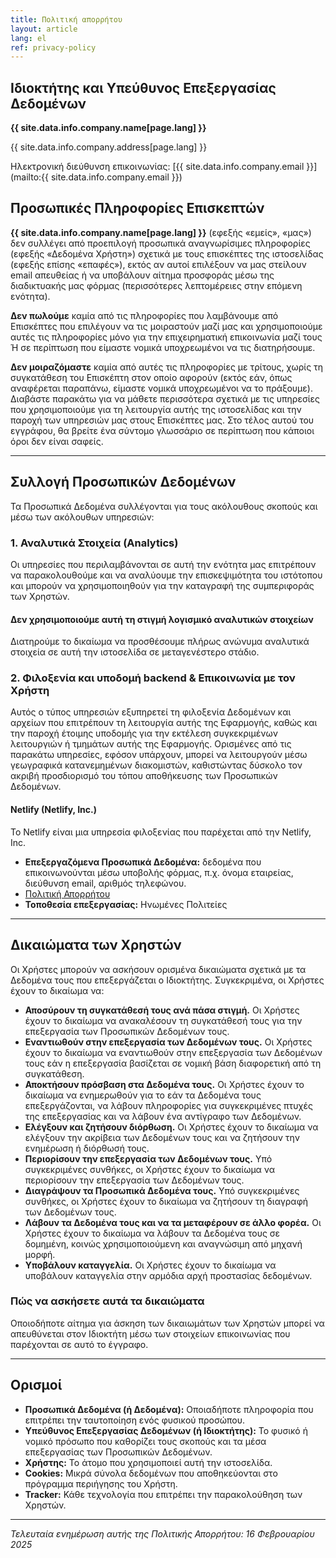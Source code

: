 ```yaml
---
title: Πολιτική απορρήτου
layout: article
lang: el
ref: privacy-policy
---
```


## Ιδιοκτήτης και Υπεύθυνος Επεξεργασίας Δεδομένων

**{{ site.data.info.company.name[page.lang] }}**

{{ site.data.info.company.address[page.lang] }}


Ηλεκτρονική διεύθυνση επικοινωνίας: [{{ site.data.info.company.email }}](mailto:{{ site.data.info.company.email }})

## Προσωπικές Πληροφορίες Επισκεπτών

**{{ site.data.info.company.name[page.lang] }}** (εφεξής «εμείς», «μας») δεν συλλέγει από προεπιλογή προσωπικά αναγνωρίσιμες πληροφορίες (εφεξής «Δεδομένα Χρήστη») σχετικά με τους επισκέπτες της ιστοσελίδας (εφεξής επίσης «επαφές»), εκτός αν αυτοί επιλέξουν να μας στείλουν email απευθείας ή να υποβάλουν αίτημα προσφοράς μέσω της διαδικτυακής μας φόρμας (περισσότερες λεπτομέρειες στην επόμενη ενότητα).

**Δεν πωλούμε** καμία από τις πληροφορίες που λαμβάνουμε από Επισκέπτες που επιλέγουν να τις μοιραστούν μαζί μας και χρησιμοποιούμε αυτές τις πληροφορίες μόνο για την επιχειρηματική επικοινωνία μαζί τους Ή σε περίπτωση που είμαστε νομικά υποχρεωμένοι να τις διατηρήσουμε.

**Δεν μοιραζόμαστε** καμία από αυτές τις πληροφορίες με τρίτους, χωρίς τη συγκατάθεση του Επισκέπτη στον οποίο αφορούν (εκτός εάν, όπως αναφέρεται παραπάνω, είμαστε νομικά υποχρεωμένοι να το πράξουμε). Διαβάστε παρακάτω για να μάθετε περισσότερα σχετικά με τις υπηρεσίες που χρησιμοποιούμε για τη λειτουργία αυτής της ιστοσελίδας και την παροχή των υπηρεσιών μας στους Επισκέπτες μας. Στο τέλος αυτού του εγγράφου, θα βρείτε ένα σύντομο γλωσσάριο σε περίπτωση που κάποιοι όροι δεν είναι σαφείς.

- - -

## Συλλογή Προσωπικών Δεδομένων

Τα Προσωπικά Δεδομένα συλλέγονται για τους ακόλουθους σκοπούς και μέσω των ακόλουθων υπηρεσιών:

### 1\. Αναλυτικά Στοιχεία (Analytics)

Οι υπηρεσίες που περιλαμβάνονται σε αυτή την ενότητα μας επιτρέπουν να παρακολουθούμε και να αναλύουμε την επισκεψιμότητα του ιστότοπου και μπορούν να χρησιμοποιηθούν για την καταγραφή της συμπεριφοράς των Χρηστών.

#### Δεν χρησιμοποιούμε αυτή τη στιγμή λογισμικό αναλυτικών στοιχείων

Διατηρούμε το δικαίωμα να προσθέσουμε πλήρως ανώνυμα αναλυτικά στοιχεία σε αυτή την ιστοσελίδα σε μεταγενέστερο στάδιο.

<!-- #### GoatCounter

Το GoatCounter είναι μια υπηρεσία ανάλυσης ιστοσελίδων που παρέχεται από την **GoatCounter.com**. Χρησιμοποιεί τα συλλεγμένα Δεδομένα για να παρακολουθεί και να εξετάζει τη χρήση αυτής της Εφαρμογής και να προετοιμάζει αναφορές για τις δραστηριότητές της. Τα αναλυτικά δεδομένα είναι ιδιωτικά, καθώς όλα τα δεδομένα ανωνυμοποιούνται πριν αποθηκευτούν, και δεν αποθηκεύονται προσωπικά δεδομένα. Δεν συλλέγονται διευθύνσεις IP, cookies ή αποτυπώματα συσκευών.

*   **Επεξεργαζόμενα Προσωπικά Δεδομένα:** Ανωνυμοποιημένα Δεδομένα Χρήσης.
*   [Πολιτική Απορρήτου](https://www.goatcounter.com/help/privacy)
*   **Τοποθεσία επεξεργασίας:** Άγνωστη -->

### 2\. Φιλοξενία και υποδομή backend & Επικοινωνία με τον Χρήστη

Αυτός ο τύπος υπηρεσιών εξυπηρετεί τη φιλοξενία Δεδομένων και αρχείων που επιτρέπουν τη λειτουργία αυτής της Εφαρμογής, καθώς και την παροχή έτοιμης υποδομής για την εκτέλεση συγκεκριμένων λειτουργιών ή τμημάτων αυτής της Εφαρμογής. Ορισμένες από τις παρακάτω υπηρεσίες, εφόσον υπάρχουν, μπορεί να λειτουργούν μέσω γεωγραφικά κατανεμημένων διακομιστών, καθιστώντας δύσκολο τον ακριβή προσδιορισμό του τόπου αποθήκευσης των Προσωπικών Δεδομένων.

#### Netlify (Netlify, Inc.)

Το Netlify είναι μια υπηρεσία φιλοξενίας που παρέχεται από την Netlify, Inc.

*   **Επεξεργαζόμενα Προσωπικά Δεδομένα:** δεδομένα που επικοινωνούνται μέσω υποβολής φόρμας, π.χ. όνομα εταιρείας, διεύθυνση email, αριθμός τηλεφώνου.
*   [Πολιτική Απορρήτου](https://www.netlify.com/privacy/)
*   **Τοποθεσία επεξεργασίας:** Ηνωμένες Πολιτείες

- - -

## Δικαιώματα των Χρηστών

Οι Χρήστες μπορούν να ασκήσουν ορισμένα δικαιώματα σχετικά με τα Δεδομένα τους που επεξεργάζεται ο Ιδιοκτήτης. Συγκεκριμένα, οι Χρήστες έχουν το δικαίωμα να:

*   **Αποσύρουν τη συγκατάθεσή τους ανά πάσα στιγμή.** Οι Χρήστες έχουν το δικαίωμα να ανακαλέσουν τη συγκατάθεσή τους για την επεξεργασία των Προσωπικών Δεδομένων τους.
*   **Εναντιωθούν στην επεξεργασία των Δεδομένων τους.** Οι Χρήστες έχουν το δικαίωμα να εναντιωθούν στην επεξεργασία των Δεδομένων τους εάν η επεξεργασία βασίζεται σε νομική βάση διαφορετική από τη συγκατάθεση.
*   **Αποκτήσουν πρόσβαση στα Δεδομένα τους.** Οι Χρήστες έχουν το δικαίωμα να ενημερωθούν για το εάν τα Δεδομένα τους επεξεργάζονται, να λάβουν πληροφορίες για συγκεκριμένες πτυχές της επεξεργασίας και να λάβουν ένα αντίγραφο των Δεδομένων.
*   **Ελέγξουν και ζητήσουν διόρθωση.** Οι Χρήστες έχουν το δικαίωμα να ελέγξουν την ακρίβεια των Δεδομένων τους και να ζητήσουν την ενημέρωση ή διόρθωσή τους.
*   **Περιορίσουν την επεξεργασία των Δεδομένων τους.** Υπό συγκεκριμένες συνθήκες, οι Χρήστες έχουν το δικαίωμα να περιορίσουν την επεξεργασία των Δεδομένων τους.
*   **Διαγράψουν τα Προσωπικά Δεδομένα τους.** Υπό συγκεκριμένες συνθήκες, οι Χρήστες έχουν το δικαίωμα να ζητήσουν τη διαγραφή των Δεδομένων τους.
*   **Λάβουν τα Δεδομένα τους και να τα μεταφέρουν σε άλλο φορέα.** Οι Χρήστες έχουν το δικαίωμα να λάβουν τα Δεδομένα τους σε δομημένη, κοινώς χρησιμοποιούμενη και αναγνώσιμη από μηχανή μορφή.
*   **Υποβάλουν καταγγελία.** Οι Χρήστες έχουν το δικαίωμα να υποβάλουν καταγγελία στην αρμόδια αρχή προστασίας δεδομένων.

### Πώς να ασκήσετε αυτά τα δικαιώματα

Οποιοδήποτε αίτημα για άσκηση των δικαιωμάτων των Χρηστών μπορεί να απευθύνεται στον Ιδιοκτήτη μέσω των στοιχείων επικοινωνίας που παρέχονται σε αυτό το έγγραφο.

- - -

## Ορισμοί

*   **Προσωπικά Δεδομένα (ή Δεδομένα):** Οποιαδήποτε πληροφορία που επιτρέπει την ταυτοποίηση ενός φυσικού προσώπου.
*   **Υπεύθυνος Επεξεργασίας Δεδομένων (ή Ιδιοκτήτης):** Το φυσικό ή νομικό πρόσωπο που καθορίζει τους σκοπούς και τα μέσα επεξεργασίας των Προσωπικών Δεδομένων.
*   **Χρήστης:** Το άτομο που χρησιμοποιεί αυτή την ιστοσελίδα.
*   **Cookies:** Μικρά σύνολα δεδομένων που αποθηκεύονται στο πρόγραμμα περιήγησης του Χρήστη.
*   **Tracker:** Κάθε τεχνολογία που επιτρέπει την παρακολούθηση των Χρηστών.

- - -

_Τελευταία ενημέρωση αυτής της Πολιτικής Απορρήτου: 16 Φεβρουαρίου 2025_